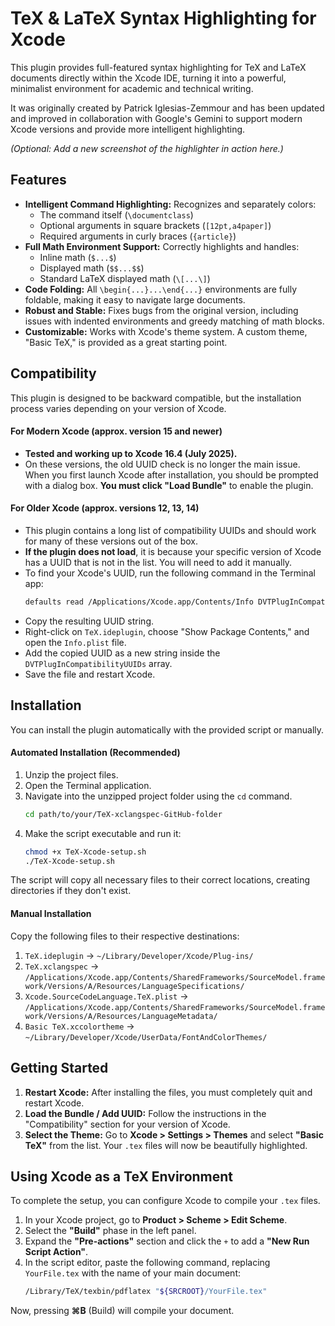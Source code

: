 # TeX & LaTeX Syntax Highlighting for Xcode

This plugin provides full-featured syntax highlighting for TeX and LaTeX documents directly within the Xcode IDE, turning it into a powerful, minimalist environment for academic and technical writing.

It was originally created by Patrick Iglesias-Zemmour and has been updated and improved in collaboration with Google's Gemini to support modern Xcode versions and provide more intelligent highlighting.

*(Optional: Add a new screenshot of the highlighter in action here.)*

## Features

*   **Intelligent Command Highlighting:** Recognizes and separately colors:
    *   The command itself (`\documentclass`)
    *   Optional arguments in square brackets (`[12pt,a4paper]`)
    *   Required arguments in curly braces (`{article}`)
*   **Full Math Environment Support:** Correctly highlights and handles:
    *   Inline math (`$...$`)
    *   Displayed math (`$$...$$`)
    *   Standard LaTeX displayed math (`\[...\]`)
*   **Code Folding:** All `\begin{...}...\end{...}` environments are fully foldable, making it easy to navigate large documents.
*   **Robust and Stable:** Fixes bugs from the original version, including issues with indented environments and greedy matching of math blocks.
*   **Customizable:** Works with Xcode's theme system. A custom theme, "Basic TeX," is provided as a great starting point.

## Compatibility

This plugin is designed to be backward compatible, but the installation process varies depending on your version of Xcode.

#### For Modern Xcode (approx. version 15 and newer)

*   **Tested and working up to Xcode 16.4 (July 2025).**
*   On these versions, the old UUID check is no longer the main issue. When you first launch Xcode after installation, you should be prompted with a dialog box. **You must click "Load Bundle"** to enable the plugin.

#### For Older Xcode (approx. versions 12, 13, 14)

*   This plugin contains a long list of compatibility UUIDs and should work for many of these versions out of the box.
*   **If the plugin does not load**, it is because your specific version of Xcode has a UUID that is not in the list. You will need to add it manually.
*   To find your Xcode's UUID, run the following command in the Terminal app:
    ```sh
    defaults read /Applications/Xcode.app/Contents/Info DVTPlugInCompatibilityUUID
    ```
*   Copy the resulting UUID string.
*   Right-click on `TeX.ideplugin`, choose "Show Package Contents," and open the `Info.plist` file.
*   Add the copied UUID as a new string inside the `DVTPlugInCompatibilityUUIDs` array.
*   Save the file and restart Xcode.

## Installation

You can install the plugin automatically with the provided script or manually.

#### Automated Installation (Recommended)

1.  Unzip the project files.
2.  Open the Terminal application.
3.  Navigate into the unzipped project folder using the `cd` command.
    ```sh
    cd path/to/your/TeX-xclangspec-GitHub-folder
    ```
4.  Make the script executable and run it:
    ```sh
    chmod +x TeX-Xcode-setup.sh
    ./TeX-Xcode-setup.sh
    ```
The script will copy all necessary files to their correct locations, creating directories if they don't exist.

#### Manual Installation

Copy the following files to their respective destinations:

1.  `TeX.ideplugin` -> `~/Library/Developer/Xcode/Plug-ins/`
2.  `TeX.xclangspec` -> `/Applications/Xcode.app/Contents/SharedFrameworks/SourceModel.framework/Versions/A/Resources/LanguageSpecifications/`
3.  `Xcode.SourceCodeLanguage.TeX.plist` -> `/Applications/Xcode.app/Contents/SharedFrameworks/SourceModel.framework/Versions/A/Resources/LanguageMetadata/`
4.  `Basic TeX.xccolortheme` -> `~/Library/Developer/Xcode/UserData/FontAndColorThemes/`

## Getting Started

1.  **Restart Xcode:** After installing the files, you must completely quit and restart Xcode.
2.  **Load the Bundle / Add UUID:** Follow the instructions in the "Compatibility" section for your version of Xcode.
3.  **Select the Theme:** Go to **Xcode > Settings > Themes** and select **"Basic TeX"** from the list. Your `.tex` files will now be beautifully highlighted.

## Using Xcode as a TeX Environment

To complete the setup, you can configure Xcode to compile your `.tex` files.

1.  In your Xcode project, go to **Product > Scheme > Edit Scheme**.
2.  Select the **"Build"** phase in the left panel.
3.  Expand the **"Pre-actions"** section and click the `+` to add a **"New Run Script Action"**.
4.  In the script editor, paste the following command, replacing `YourFile.tex` with the name of your main document:
    ```sh
    /Library/TeX/texbin/pdflatex "${SRCROOT}/YourFile.tex"
    ```
Now, pressing **⌘B** (Build) will compile your document.
